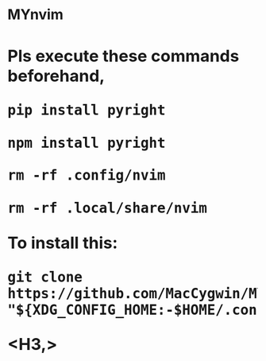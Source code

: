 <H1>MYnvim<H1,>
<H3>
Pls execute these commands beforehand,
  
```
pip install pyright
``` 
  
```  
npm install pyright
```

```
rm -rf .config/nvim
```

```  
rm -rf .local/share/nvim
```
To install this:

```
git clone https://github.com/MacCygwin/MYnvim "${XDG_CONFIG_HOME:-$HOME/.config}"/nvim}
```
<H3,>
